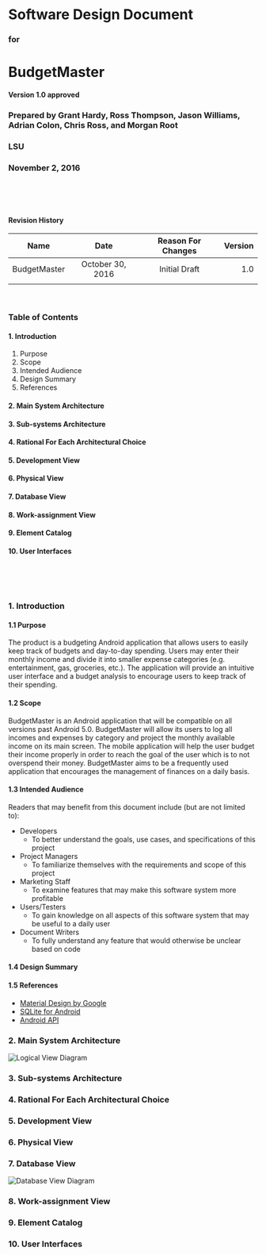 # Software Design Document

### for

# BudgetMaster

#### Version 1.0 approved

### Prepared by Grant Hardy, Ross Thompson, Jason Williams, Adrian Colon, Chris Ross, and Morgan Root

### LSU

### November 2, 2016

<br><br><br>

#### Revision History
| Name         | Date             | Reason For Changes | Version |
| ------------ |:----------------:|:------------------:| -------:|
| BudgetMaster | October 30, 2016 | Initial Draft      | 1.0     |
|              |                  |                    |         |
<br>

### Table of Contents
#### 1. Introduction
  1. Purpose
  2. Scope
  3. Intended Audience
  4. Design Summary
  5. References
  
#### 2. Main System Architecture
#### 3. Sub-systems Architecture
#### 4. Rational For Each Architectural Choice
#### 5. Development View
#### 6. Physical View
#### 7. Database View
#### 8. Work-assignment View
#### 9. Element Catalog
#### 10. User Interfaces

<br><br><br>
### 1. Introduction
#### 1.1 Purpose
  The product is a budgeting Android application that allows users to easily keep track of budgets and 
    day-to-day spending. Users may enter their monthly income and divide it into smaller expense 
    categories (e.g. entertainment, gas, groceries, etc.). The application will provide an 
    intuitive user interface and a budget analysis to encourage users to keep track of their spending.
    
#### 1.2 Scope
BudgetMaster is an Android application that will be compatible on all versions past Android 5.0. BudgetMaster will allow its users to log all incomes and expenses by category and project the monthly available income on its main screen. The mobile application will help the user budget their income properly in order to reach the goal of the user which is to not overspend their money. BudgetMaster aims to be a frequently used application that encourages the management of finances on a daily basis.

#### 1.3 Intended Audience
Readers that may benefit from this document include (but are not limited to):
- Developers
  - To better understand the goals, use cases, and specifications of this project
- Project Managers
  - To familiarize themselves with the requirements and scope of this project
- Marketing Staff
  - To examine features that may make this software system more profitable
- Users/Testers
  - To gain knowledge on all aspects of this software system that may be useful to a daily user
- Document Writers
  - To fully understand any feature that would otherwise be unclear based on code
  
#### 1.4 Design Summary

#### 1.5 References
* [Material Design by Google](https://material.google.com/)
* [SQLite for Android](https://developer.android.com/reference/android/database/sqlite/SQLiteDatabase.html)
* [Android API](https://developer.android.com/reference/packages.html)

### 2. Main System Architecture
![Logical View Diagram](https://github.com/scinerio/BudgetMaster/blob/master/ER%20Diagram.png?raw=true)

### 3. Sub-systems Architecture

### 4. Rational For Each Architectural Choice

### 5. Development View

### 6. Physical View

### 7. Database View
![Database View Diagram](https://github.com/scinerio/BudgetMaster/blob/master/DB%20Design.png?raw=true)

### 8. Work-assignment View

### 9. Element Catalog

### 10. User Interfaces
